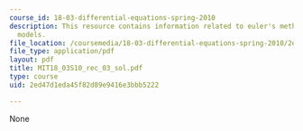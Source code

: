 ```yaml
---
course_id: 18-03-differential-equations-spring-2010
description: This resource contains information related to euler's method and linear
  models.
file_location: /coursemedia/18-03-differential-equations-spring-2010/2ed47d1eda45f82d89e9416e3bbb5222_MIT18_03S10_rec_03_sol.pdf
file_type: application/pdf
layout: pdf
title: MIT18_03S10_rec_03_sol.pdf
type: course
uid: 2ed47d1eda45f82d89e9416e3bbb5222

---
```

None